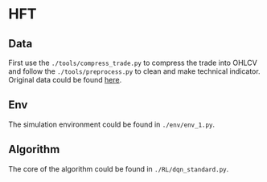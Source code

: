 # HFT
## Data
First use the `./tools/compress_trade.py` to compress the trade into OHLCV and follow the `./tools/preprocess.py` to clean and make technical indicator.
Original data could be found [here](https://drive.google.com/drive/folders/1v-rH18d8smqsA0L04mJGWdr4R77vbdjT?usp=sharing).
## Env
The simulation environment could be found in `./env/env_1.py`.
## Algorithm
The core of the algorithm could be found in `./RL/dqn_standard.py`.